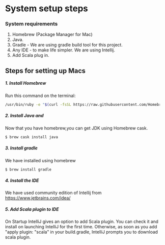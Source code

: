 # System setup steps
 
### System requirements
1. Homebrew (Package Manager for Mac)
2. Java.
3. Gradle - We are using gradle build tool for this project.
4. Any IDE - to make life simpler. We are using Intellij.
5. Add Scala plug in.

## Steps for setting up Macs
##### 1. Install Homebrew
Run this command on the terminal:
```sh
/usr/bin/ruby -e "$(curl -fsSL https://raw.githubusercontent.com/Homebrew/install/master/install)"
```

##### 2. Install Java and 
Now that you have homebrew,you can get JDK using Homebrew cask.


```sh
$ brew cask install java
```



##### 3. Install gradle
We have installed using homebrew

```sh
$ brew install gradle
```


##### 4. Install the IDE
We have used community edition of Intellij from https://www.jetbrains.com/idea/


##### 5. Add Scala plugin to IDE 
On Startup IntelliJ gives an option to add Scala plugin. You can check it and install on launching IntelliJ for the first time.
Otherwise, as soon as you add "apply plugin: "scala" in your build.gradle, IntelliJ prompts you to download scala plugin.
